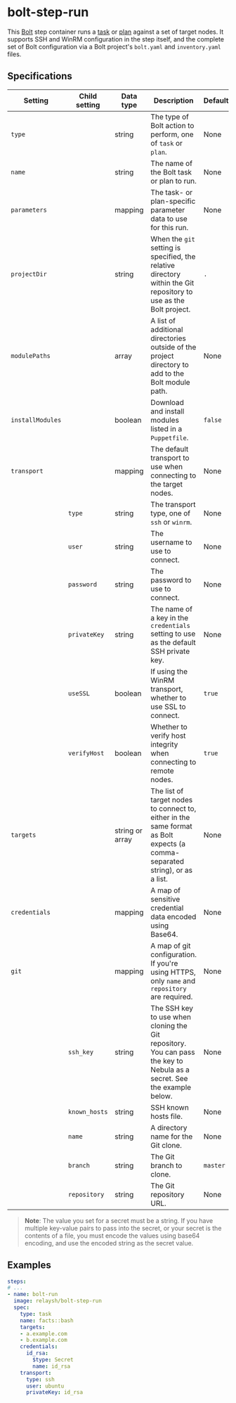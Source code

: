 # bolt-step-run

This [Bolt](https://puppet.com/products/bolt) step container runs a
[task](https://puppet.com/docs/bolt/latest/bolt_running_tasks.html) or
[plan](https://puppet.com/docs/bolt/latest/bolt_running_plans.html) against a
set of target nodes. It supports SSH and WinRM configuration in the step itself,
and the complete set of Bolt configuration via a Bolt project's `bolt.yaml` and
`inventory.yaml` files.

## Specifications

| Setting | Child setting | Data type | Description | Default | Required |
|---------|---------------|-----------|-------------|---------|----------|
| `type` || string | The type of Bolt action to perform, one of `task` or `plan`. | None | True |
| `name` || string | The name of the Bolt task or plan to run. | None | True |
| `parameters` || mapping | The task- or plan-specific parameter data to use for this run. | None | False |
| `projectDir` || string | When the `git` setting is specified, the relative directory within the Git repository to use as the Bolt project. | `.` | False |
| `modulePaths` || array | A list of additional directories outside of the project directory to add to the Bolt module path. | None | False |
| `installModules` || boolean | Download and install modules listed in a `Puppetfile`. | `false` | False |
| `transport` || mapping | The default transport to use when connecting to the target nodes. | None | False |
|| `type` | string | The transport type, one of `ssh` or `winrm`. | None | False |
|| `user` | string | The username to use to connect. | None | False |
|| `password` | string | The password to use to connect. | None | False |
|| `privateKey` | string | The name of a key in the `credentials` setting to use as the default SSH private key. | None | False |
|| `useSSL` | boolean | If using the WinRM transport, whether to use SSL to connect. | `true` | False |
|| `verifyHost` | boolean | Whether to verify host integrity when connecting to remote nodes. | `true` | False |
| `targets` || string or array | The list of target nodes to connect to, either in the same format as Bolt expects (a comma-separated string), or as a list. | None | False |
| `credentials` || mapping | A map of sensitive credential data encoded using Base64. | None | False |
| `git` || mapping | A map of git configuration. If you're using HTTPS, only `name` and `repository` are required. | None | False |
|| `ssh_key` | string | The SSH key to use when cloning the Git repository. You can pass the key to Nebula as a secret. See the example below. | None | False |
|| `known_hosts` | string | SSH known hosts file. | None | False |
|| `name` | string | A directory name for the Git clone. | None | False |
|| `branch` | string | The Git branch to clone. | `master` | False |
|| `repository` | string | The Git repository URL. | None | False |

> **Note**: The value you set for a secret must be a string. If you have
> multiple key-value pairs to pass into the secret, or your secret is the
> contents of a file, you must encode the values using base64 encoding, and use
> the encoded string as the secret value.

## Examples

```yaml
steps:
# ...
- name: bolt-run
  image: relaysh/bolt-step-run
  spec:
    type: task
    name: facts::bash
    targets:
    - a.example.com
    - b.example.com
    credentials:
      id_rsa:
        $type: Secret
        name: id_rsa
    transport:
      type: ssh
      user: ubuntu
      privateKey: id_rsa
```
